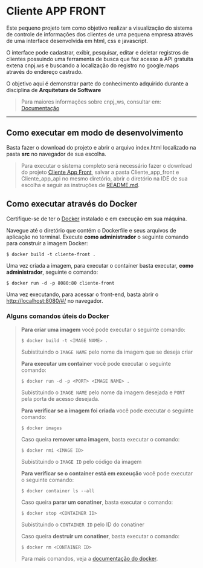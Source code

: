 # Cliente APP FRONT

Este pequeno projeto tem como objetivo realizar a visualização do sistema de controle de informações dos clientes de uma pequena empresa através de uma interface desenvolvida em html, css e javascript.

O interface pode cadastrar, exibir, pesquisar, editar e deletar registros de clientes possuindo uma ferramenta de busca que faz acesso a API gratuita extena cnpj.ws e buscando a localização do registro no google.maps através do endereço castrado.

O objetivo aqui é demonstrar parte do conhecimento adquirido durante a disciplina de **Arquitetura de Software** 

> Para maiores informações sobre cnpj_ws, consultar em: [Documentação](https://www.cnpj.ws/docs/intro)

---
## Como executar em modo de desenvolvimento

Basta fazer o download do projeto e abrir o arquivo index.html localizado na pasta **src** no navegador de sua escolha.

> Para executar o sistema completo será necessário fazer o download do projeto [Cliente App Front](https://github.com/RafFerOli/Fluxo_App_Front/tree/main), salvar a pasta Cliente_app_front e Cliente_app_api no mesmo diretório, abrir o diretório na IDE de sua escolha e seguir as instruções de [README.md](https://github.com/RafFerOli/Cliente_App_Front/blob/main/Cliente_app_front/README.md).

## Como executar através do Docker

Certifique-se de ter o [Docker](https://docs.docker.com/engine/install/) instalado e em execução em sua máquina.

Navegue até o diretório que contém o Dockerfile e seus arquivos de aplicação no terminal. Execute **como administrador** o seguinte comando para construir a imagem Docker:

```
$ docker build -t cliente-front .
```

Uma vez criada a imagem, para executar o container basta executar, **como administrador**, seguinte o comando:

```
$ docker run -d -p 8080:80 cliente-front
```

Uma vez executando, para acessar o front-end, basta abrir o [http://localhost:8080/#/](http://localhost:8080/#/) no navegador.


### Alguns comandos úteis do Docker

>**Para criar uma imagem** você pode executar o seguinte comando:
>
>```
>$ docker build -t <IMAGE NAME> .
>```
>Subistituindo o `IMAGE NAME` pelo nome da imagem que se deseja criar
>
>**Para executar um container** você pode executar o seguinte comando:
>
>```
>$ docker run -d -p <PORT> <IMAGE NAME> .
>```
>Subistituindo o `IMAGE NAME` pelo nome da imagem desejada e `PORT` pela porta de acesso desejada.
>
>**Para verificar se a imagem foi criada** você pode executar o seguinte comando:
>
>```
>$ docker images
>```
>
> Caso queira **remover uma imagem**, basta executar o comando:
>```
>$ docker rmi <IMAGE ID>
>```
>Subistituindo o `IMAGE ID` pelo código da imagem
>
>**Para verificar se o container está em exceução** você pode executar o seguinte comando:
>
>```
>$ docker container ls --all
>```
>
> Caso queira **parar um conatiner**, basta executar o comando:
>```
>$ docker stop <CONTAINER ID>
>```
>Subistituindo o `CONTAINER ID` pelo ID do conatiner
>
>
> Caso queira **destruir um conatiner**, basta executar o comando:
>```
>$ docker rm <CONTAINER ID>
>```
>Para mais comandos, veja a [documentação do docker](https://docs.docker.com/engine/reference/run/).

